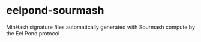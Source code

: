 # eelpond-sourmash
MinHash signature files automatically generated with Sourmash compute by the Eel Pond protocol
